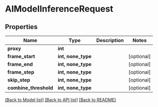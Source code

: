 # AIModelInferenceRequest


## Properties

Name | Type | Description | Notes
------------ | ------------- | ------------- | -------------
**proxy** | **int** |  | 
**frame_start** | **int, none_type** |  | [optional] 
**frame_end** | **int, none_type** |  | [optional] 
**frame_step** | **int, none_type** |  | [optional] 
**skip_step** | **int, none_type** |  | [optional] 
**combine_threshold** | **int, none_type** |  | [optional] 

[[Back to Model list]](../README.md#models) [[Back to API list]](../README.md#api-endpoints) [[Back to README]](../README.md)



